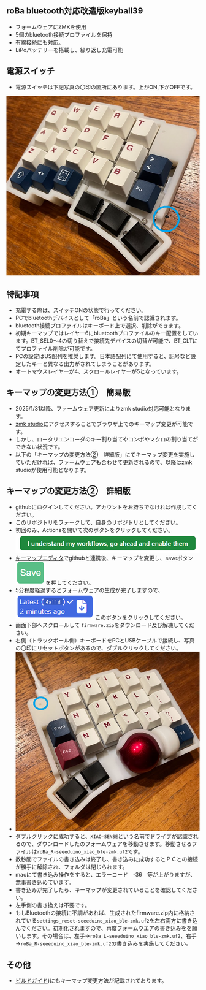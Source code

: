 ## roBa bluetooth対応改造版keyball39
- フォームウェアにZMKを使用
- 5個のbluetooth接続プロファイルを保持
- 有線接続にも対応。
- LiPoバッテリーを搭載し、繰り返し充電可能 


## 電源スイッチ
- 電源スイッチは下記写真の〇印の箇所にあります。上がON,下がOFFです。
<img width="544" alt="sw" src="./doc/sw.png">


## 特記事項
- 充電する際は、スイッチONの状態で行ってください。
- PCでbluetoothデバイスとして「roBa」という名前で認識されます。
- bluetooth接続プロファイルはキーボード上で選択、削除ができます。
- 初期キーマップではレイヤー6にbluetoothプロファイルのキー配置をしています。BT_SEL0～4の切り替えで接続先デバイスの切替が可能で、BT_CLTにてプロファイル削除が可能です。
- PCの設定はUS配列を推奨します。日本語配列にて使用すると、記号など設定したキーと異なる出力がされてしまうことがあります。
- オートマウスレイヤーが4、スクロールレイヤーが5となっています。

## キーマップの変更方法①　簡易版
- 2025/1/31以降、ファームウェア更新によりzmk studio対応可能となります。
-  [zmk studio](https://zmk.studio/)にアクセスすることでブラウザ上でのキーマップ変更が可能です。
- しかし、ロータリエンコーダのキー割り当てやコンボやマクロの割り当てができない状況です。
- 以下の「キーマップの変更方法②　詳細版」にてキーマップ変更を実施していただければ、ファームウェアも合わせて更新されるので、以降はzmk studioが使用可能となります。

## キーマップの変更方法②　詳細版
- githubにログインしてください。アカウントをお持ちでなければ作成してください。
- このリポジトリをフォークして、自身のリポジトリとしてください。
- 初回のみ、Actionsを開いて次のボタンをクリックしてください。![image](./doc/action.png)
- [キーマップエディタ](https://nickcoutsos.github.io/keymap-editor/)でgithubと連携後、キーマップを変更し、saveボタン![image](./doc/save.png)を押してください。
- 5分程度経過するとフォームウェアの生成が完了しますので、![image](./doc/dl.png)このボタンをクリックしてください。
- 画面下部へスクロールして `firmware.zip`をダウンロード及び解凍してください。
- 右側（トラックボール側）キーボードをPCとUSBケーブルで接続し、写真の〇印にリセットボタンがあるので、ダブルクリックしてください。
- <img width="544" alt="reset" src="./doc/reset.png">
- ダブルクリックに成功すると、`XIAO-SENSE`という名前でドライブが認識されるので、ダウンロードしたのフォームウェアを移動させます。移動させるファイルは`roBa_R-seeeduino_xiao_ble-zmk.uf2`です。
- 数秒間でファイルの書き込みは終了し、書き込みに成功するとＰＣとの接続が勝手に解除され、フォルダは閉じられます。
- macにて書き込み操作をすると、エラーコード　‐36　等が上がりますが、無事書き込めています。
- 書き込みが完了したら、キーマップが変更されていることを確認してください。
- 左手側の書き換えは不要です。
- もしBluetoothの接続に不調があれば、生成されたfirmware.zip内に格納されている`settings_reset-seeeduino_xiao_ble-zmk.uf2`を左右両方に書き込んでください。初期化されますので、再度フォームウエアの書き込みをを願いします。その場合は、左手→`roBa_L-seeeduino_xiao_ble-zmk.uf2`、右手→`roBa_R-seeeduino_xiao_ble-zmk.uf2`の書き込みを実施してください。

## その他
- [ビルドガイド](https://github.com/kumamuk-git/roBa/blob/main/doc/v2/buildguide_v2.md))にもキーマップ変更方法が記載されております。
